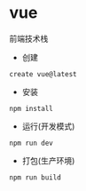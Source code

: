 # vue
前端技术栈

- 创建
```shell
create vue@latest
```
- 安装
```shell
npm install
```

- 运行(开发模式)
```shell
npm run dev
```

- 打包(生产环境)
```shell
npm run build
```